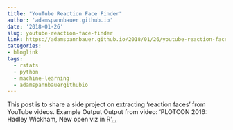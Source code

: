 ```yaml
---
title: "YouTube Reaction Face Finder"
author: 'adamspannbauer.github.io'
date: '2018-01-26'
slug: youtube-reaction-face-finder
link: https://adamspannbauer.github.io/2018/01/26/youtube-reaction-face-finder/
categories:
- bloglink
tags:
  - rstats
  - python
  - machine-learning
  - adamspannbauergithubio
---
```


This post is to share a side project on extracting ‘reaction faces’ from YouTube videos. Example Output Output from video: ‘PLOTCON 2016: Hadley Wickham, New open viz in R’[... <i class="fas fa-external-link-alt"></i>](https://adamspannbauer.github.io/2018/01/26/youtube-reaction-face-finder/)

